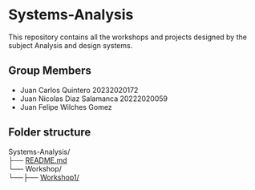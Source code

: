 # Systems-Analysis

This repository contains all the workshops and projects designed by the subject Analysis and design systems.

## Group Members 

- Juan Carlos Quintero 20232020172
- Juan Nicolas Diaz Salamanca 20222020059 
- Juan Felipe Wilches Gomez

## Folder structure
Systems-Analysis/ <br>
├── [README.md](/README.md) <br>
└── Workshop/ <br>
└──├── [Workshop1/](/Workshop/Workshop1/)